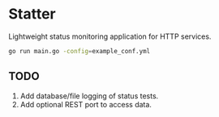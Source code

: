 # Statter

Lightweight status monitoring application for HTTP services.

```bash
go run main.go -config=example_conf.yml
```

## TODO

1. Add database/file logging of status tests.
2. Add optional REST port to access data.